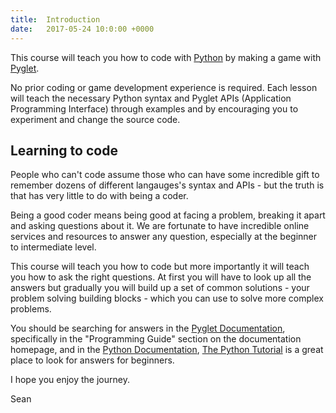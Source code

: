 ```yaml
---
title:  Introduction
date:   2017-05-24 10:0:00 +0000
---
```


This course will teach you how to code with <a href="https://www.python.org" target="_blank">Python</a> by making a game with <a href="http://pyglet.readthedocs.io" target="_blank">Pyglet</a>.

No prior coding or game development experience is required. Each lesson will teach the necessary Python syntax and Pyglet APIs (Application Programming Interface) through examples and by encouraging you to experiment and change the source code.

## Learning to code

People who can't code assume those who can have some incredible gift to remember dozens of different langauges's syntax and APIs - but the truth is that has very little to do with being a coder.

Being a good coder means being good at facing a problem, breaking it apart and asking questions about it. We are fortunate to have incredible online services and resources to answer any question, especially at the beginner to intermediate level.

This course will teach you how to code but more importantly it will teach you how to ask the right questions. At first you will have to look up all the answers but gradually you will build up a set of common solutions - your problem solving building blocks - which you can use to solve more complex problems.

You should be searching for answers in the <a href="http://pyglet.readthedocs.io/" target="_blank">Pyglet Documentation</a>, specifically in the "Programming Guide" section on the documentation homepage, and in the <a href="https://docs.python.org/3/" target="_blank">Python Documentation</a>, <a href="https://docs.python.org/3/tutorial/index.html" target="_blank">The Python Tutorial</a> is a great place to look for answers for beginners.

I hope you enjoy the journey.

Sean
